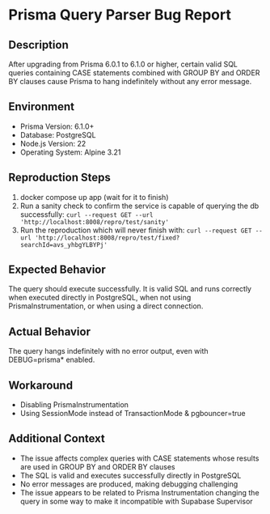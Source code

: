 # Prisma Query Parser Bug Report

## Description
After upgrading from Prisma 6.0.1 to 6.1.0 or higher, certain valid SQL queries containing CASE statements combined with GROUP BY and ORDER BY clauses cause Prisma to hang indefinitely without any error message.

## Environment
- Prisma Version: 6.1.0+
- Database: PostgreSQL
- Node.js Version: 22
- Operating System: Alpine 3.21

## Reproduction Steps
1. docker compose up app (wait for it to finish)
2. Run a sanity check to confirm the service is capable of querying the db successfully: `curl --request GET --url 'http://localhost:8008/repro/test/sanity'`
3. Run the reproduction which will never finish with: `curl --request GET --url 'http://localhost:8008/repro/test/fixed?searchId=avs_yhbgYLBYPj'`

## Expected Behavior
The query should execute successfully. It is valid SQL and runs correctly when executed directly in PostgreSQL, when not using PrismaInstrumentation, or when using a direct connection.

## Actual Behavior
The query hangs indefinitely with no error output, even with DEBUG=prisma* enabled.

## Workaround

- Disabling PrismaInstrumentation
- Using SessionMode instead of TransactionMode & pgbouncer=true

## Additional Context

- The issue affects complex queries with CASE statements whose results are used in GROUP BY and ORDER BY clauses
- The SQL is valid and executes successfully directly in PostgreSQL
- No error messages are produced, making debugging challenging
- The issue appears to be related to Prisma Instrumentation changing the query in some way to make it incompatible with Supabase Supervisor
